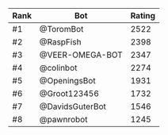 Rank|Bot|Rating
---|---|---
#1|@ToromBot|2522
#2|@RaspFish|2398
#3|@VEER-OMEGA-BOT|2347
#4|@colinbot|2274
#5|@OpeningsBot|1931
#6|@Groot123456|1732
#7|@DavidsGuterBot|1546
#8|@pawnrobot|1245
